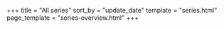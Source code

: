 +++
title = "All series"
sort_by = "update_date"
template = "series.html"
page_template = "series-overview.html"
+++
